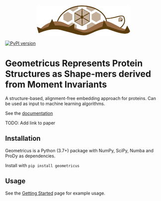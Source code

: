 <p align="center"><img src="geometricus_logo.png" width="300" title="Geometricus Logo"></p>

[![PyPI version](https://badge.fury.io/py/geometricus.svg)](https://badge.fury.io/py/geometricus)

# Geometricus Represents Protein Structures as Shape-mers derived from Moment Invariants

A structure-based, alignment-free embedding approach for proteins. Can be used as input to machine learning algorithms.

See the [documentation](https://turtletools.github.io/geometricus/)

TODO: Add link to paper

## Installation
Geometricus is a Python (3.7+) package with NumPy, SciPy, Numba and ProDy as dependencies. 

Install with `pip install geometricus`

## Usage
See the [Getting Started](https://turtletools.github.io/geometricus/getting_started) page for example usage.
